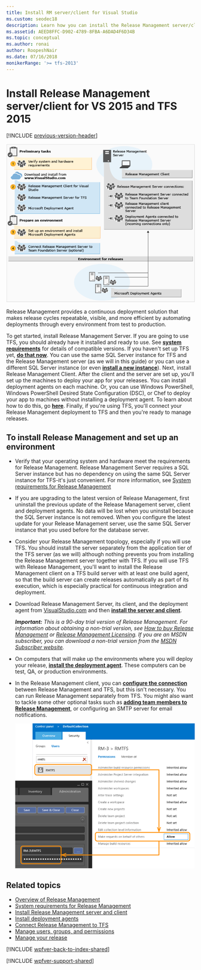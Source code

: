 ```yaml
---
title: Install RM server/client for Visual Studio
ms.custom: seodec18
description: Learn how you can install the Release Management server/client for Visual Studio 2015 and Team Foundation Server (TFS) 2015 
ms.assetid: AEED8FFC-D902-4789-8FBA-A6DAD4F6D34B
ms.topic: conceptual
ms.author: ronai
author: RoopeshNair
ms.date: 07/16/2018
monikerRange: '>= tfs-2013'
---
```


# Install Release Management server/client for VS 2015 and TFS 2015

[!INCLUDE [previous-version-header](../includes/previous-version-header.md)]

![Install Release Management with Team Foundation Server](media/install-rm-01.png)

Release Management provides a continuous deployment solution that makes release
cycles repeatable, visible, and more efficient by automating deployments 
through every environment from test to production.

To get started, install Release Management Server. If you are going to use TFS, 
you should already have it installed and ready to use. See 
**[system requirements](install-release-management/system-requirements.md)** 
for details of compatible versions. If you haven't set up TFS yet, 
**[do that now](../../../../organizations/accounts/organization-management.md)**.
You can use the same SQL Server instance for TFS and the 
Release Management server (as we will in this guide) or you can use a 
different SQL Server instance (or even 
**[install a new instance](/azure/devops/server/install/sql-server/install-sql-server)**).
Next, install Release Management Client. After the client and the server are set up, 
you'll set up the machines to deploy your app for your releases. You can 
install deployment agents on each machine. Or, you can use Windows PowerShell, 
Windows PowerShell Desired State Configuration (DSC), or Chef to deploy your 
app to machines without installing a deployment agent. To learn about how to 
do this, go **[here](release-without-agents.md)**. Finally, if you're using 
TFS, you'll connect your Release Management deployment to TFS and then you're 
ready to manage releases.


## To install Release Management and set up  an environment
 
* Verify that your operating system and hardware meet the requirements for 
  Release Management. Release Management Server requires a SQL Server 
  instance but has no dependency on using the same SQL Server instance for 
  TFS-it's just convenient. For more information, see 
  [System requirements for Release Management](install-release-management/system-requirements.md)

* If you are upgrading to the latest version of Release Management, first 
  uninstall the previous update of the Release Management server, client and 
  deployment agents. No data will be lost when you uninstall because the SQL 
  Server instance is not removed. When you configure the latest update for your Release 
  Management server, use the same SQL Server instance that you used before for 
  the database server.

* Consider your Release Management topology, especially if you will use TFS.
  You should install the server separately from 
  the application tier of the TFS server (as we will) although nothing prevents 
  you from installing the Release Management server together with TFS. If you 
  will use TFS with Release Management, you'll want to install the Release 
  Management client on a TFS build server with at least one build agent, so that
  the build server can create releases automatically as part of its execution, 
  which is especially practical for continuous integration and deployment.

* Download Release Management Server, its client, and the deployment agent from
  [VisualStudio.com](https://visualstudio.microsoft.com/downloads/download-visual-studio-vs)
  and then 
  **[install the server and client](install-release-management/install-server-and-client.md)**.

  ***Important:*** _This is a 90-day trial version of Release Management. For information about obtaining 
  a non-trial version, see 
  [How to buy Release Management](https://visualstudio.microsoft.com/products/how-to-buy-release-management-vs)
  or 
  [Release Management Licensing](https://visualstudio.microsoft.com/release-mgmt-licensing-vs).
  If you are an MSDN subscriber, you can download a non-trial version from the 
  [MSDN Subscriber website](/powerapps/developer/common-data-service/org-service/subscribe-sdk-assembly-updates-using-nuget)._ 

* On computers that will make up the environments where you will deploy 
  your release, 
  **[install the deployment agent](install-release-management/install-deployment-agent.md)**.
  These computers can be test, QA, or production environments.

* In the Release Management client, you can 
  **[configure the connection](install-release-management/connect-to-tfs.md)**
  between Release Management and TFS, but this isn't necessary. You can run 
  Release Management separately from TFS. You might also want to tackle some 
  other optional tasks such as 
  **[adding team members to Release Management](add-users-and-groups.md)**, 
  or configuring an SMTP server for email notifications.

   ![Set security for Release Management with Team Foundation Server](media/install-rm-04.png)

## Related topics

* [Overview of Release Management](release-management-overview.md)
* [System requirements for Release Management](install-release-management/system-requirements.md)
* [Install Release Management server and client](install-release-management/install-server-and-client.md)
* [Install deployment agents](install-release-management/install-deployment-agent.md)
* [Connect Release Management to TFS](install-release-management/connect-to-tfs.md)
* [Manage users, groups, and permissions](add-users-and-groups.md)
* [Manage your release](manage-your-release.md)
 
[!INCLUDE [wpfver-back-to-index-shared](../includes/wpfver-back-to-index-shared.md)]
 
[!INCLUDE [wpfver-support-shared](../includes/wpfver-support-shared.md)]
